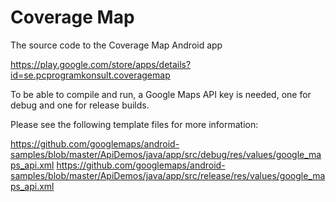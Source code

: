 # Coverage Map
The source code to the Coverage Map Android app

https://play.google.com/store/apps/details?id=se.pcprogramkonsult.coveragemap

To be able to compile and run, a Google Maps API key is needed, one for debug and one for release builds. 

Please see the following template files for more information: 

https://github.com/googlemaps/android-samples/blob/master/ApiDemos/java/app/src/debug/res/values/google_maps_api.xml
https://github.com/googlemaps/android-samples/blob/master/ApiDemos/java/app/src/release/res/values/google_maps_api.xml
